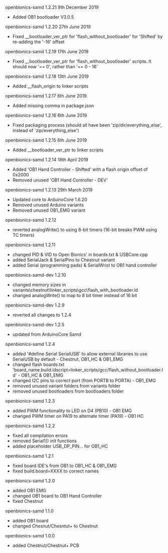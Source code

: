 openbionics-samd 1.2.21 9th December 2019
* Added OB1 bootloader V3.0.5

openbionics-samd 1.2.20 27th June 2019
* Fixed __bootloader_ver_ptr for 'flash_without_bootloader' for 'Shifted' by re-adding the '-16' offset

openbionics-samd 1.2.19 17th June 2019
* Fixed __bootloader_ver_ptr for 'flash_without_bootloader' scripts. It should now '== 0', rather than '== 0 - 16'

openbionics-samd 1.2.18 13th June 2019
* Added __flash_origin to linker scripts

openbionics-samd 1.2.17 6th June 2019
* Added missing comma in package.json

openbionics-samd 1.2.16 6th June 2019
* Fixed packaging process (should all have been 'zip/dir/everything_else', instead of 'zip/everything_else')

openbionics-samd 1.2.15 6th June 2019
* Added __bootloader_ver_ptr to linker scripts 

openbionics-samd 1.2.14 18th April 2019
* Added 'OB1 Hand Controller - Shifted' with a flash origin offset of 0x2000
* Removed unused 'OB1 Hand Controller - DEV'

openbionics-samd 1.2.13 29th March 2019
* Updated core to ArduinoCore 1.6.20
* Removed unused Arduino variants
* Removed unused OB1_EMG variant

openbionics-samd 1.2.12
* reverted analogWrite() to using 8-bit timers (16-bit breaks PWM using TC timers)

openbionics-samd 1.2.11
* changed PID & VID to Open Bionics' in boards.txt & USBCore.cpp
* added SerialJack & SerialPins to Chestnut variant
* added Serial (programming pads) & SerialWrist to OB1 hand controller

openbionics-samd-dev 1.2.10
* changed memory sizes in variants\chestnut\linker_scripts\gcc\flash_with_bootloader.ld
* changed analogWrite() to map to 8 bit timer instead of 16 bit

openbionics-samd-dev 1.2.9
* reverted all changes to 1.2.4

openbionics-samd-dev 1.2.5
* updated from ArduinoCore Samd

openbionics-samd 1.2.4
* added '#define Serial SerialUSB' to allow external libraries to use SerialUSB by default - Chestnut, OB1_HC & OB1_EMG
* changed flash boards.txt 'board_name.build.ldscript=linker_scripts/gcc/flash_without_bootloader.ld' - OB1_HC & OB1_EMG
* changed I2C pins to correct port (from PORTB to PORTA) - OB1_EMG
* removed unused variant folders from variants folder
* removed unused bootloaders from bootloaders folder

openbionics-samd 1.2.3
* added PWM functionality to LED on D4 (PB10) - OB1 EMG
* changed PWM timer on PA19 to alternate timer (PA19) - OB1 HC

openbionics-samd 1.2.2
* fixed all compilation errors
* removed Serial1() init functions
* added placeholder USB_DP_PIN... for OB1_HC

openbionics-samd 1.2.1
* fixed board IDE's from OB1 to OB1_HC & OB1_EMG
* fixed build.board=XXXX to correct names

openbionics-samd 1.2.0
* added OB1 EMG
* changed OB1 board to OB1 Hand Controller
* fixed Chestnut

openbionics-samd 1.1.0
* added OB1 board
* changed Chesnut/Chesntut+ to Chestnut

openbionics-samd 1.0.0
* added Chestnut/Chestnut+ PCB
